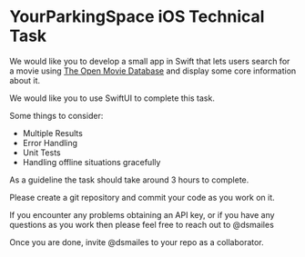 # YourParkingSpace iOS Technical Task

We would like you to develop a small app in Swift that lets users search for a movie using [The Open Movie Database](http://www.omdbapi.com) and display some core information about it.

We would like you to use SwiftUI to complete this task.

Some things to consider:
* Multiple Results
* Error Handling
* Unit Tests
* Handling offline situations gracefully

As a guideline the task should take around 3 hours to complete.

Please create a git repository and commit your code as you work on it.

If you encounter any problems obtaining an API key, or if you have any questions as you work then please feel free to reach out to @dsmailes

Once you are done, invite @dsmailes to your repo as a collaborator.
